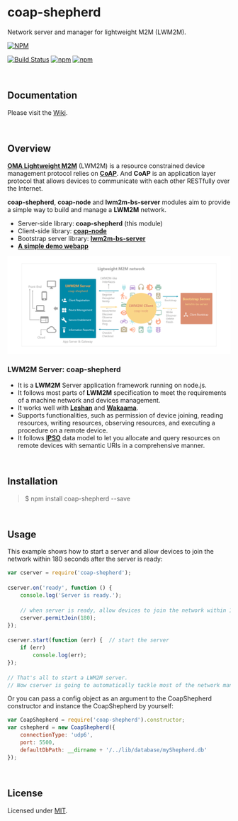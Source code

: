 # coap-shepherd
Network server and manager for lightweight M2M (LWM2M).

[![NPM](https://nodei.co/npm/coap-shepherd.png?downloads=true)](https://nodei.co/npm/coap-shepherd/)  

[![Build Status](https://travis-ci.org/PeterEB/coap-shepherd.svg?branch=develop)](https://travis-ci.org/PeterEB/coap-shepherd)
[![npm](https://img.shields.io/npm/v/coap-shepherd.svg?maxAge=2592000)](https://www.npmjs.com/package/coap-shepherd)
[![npm](https://img.shields.io/npm/l/coap-shepherd.svg?maxAge=2592000)](https://www.npmjs.com/package/coap-shepherd)

<br />

## Documentation  

Please visit the [Wiki](https://github.com/PeterEB/coap-shepherd/wiki).

<br />

## Overview

[**OMA Lightweight M2M**](http://technical.openmobilealliance.org/Technical/technical-information/release-program/current-releases/oma-lightweightm2m-v1-0) (LWM2M) is a resource constrained device management protocol relies on [**CoAP**](https://tools.ietf.org/html/rfc7252). And **CoAP** is an application layer protocol that allows devices to communicate with each other RESTfully over the Internet.  

**coap-shepherd**, **coap-node** and **lwm2m-bs-server** modules aim to provide a simple way to build and manage a **LWM2M** network.
* Server-side library: **coap-shepherd** (this module)
* Client-side library: [**coap-node**](https://github.com/PeterEB/coap-node)
* Bootstrap server library: [**lwm2m-bs-server**](https://github.com/PeterEB/lwm2m-bs-server)
* [**A simple demo webapp**](https://github.com/PeterEB/quick-demo)

![coap-shepherd net](https://raw.githubusercontent.com/PeterEB/documents/master/coap-shepherd/media/lwm2m_net.png) 

### LWM2M Server: coap-shepherd

* It is a **LWM2M** Server application framework running on node.js.  
* It follows most parts of **LWM2M** specification to meet the requirements of a machine network and devices management.  
* It works well with [**Leshan**](https://github.com/eclipse/leshan) and [**Wakaama**](https://github.com/eclipse/wakaama).
* Supports functionalities, such as permission of device joining, reading resources, writing resources, observing resources, and executing a procedure on a remote device.  
* It follows [**IPSO**](http://www.ipso-alliance.org/smart-object-guidelines/) data model to let you allocate and query resources on remote devices with semantic URIs in a comprehensive manner. 

<br />

## Installation

> $ npm install coap-shepherd --save

<br />

## Usage

This example shows how to start a server and allow devices to join the network within 180 seconds after the server is ready:

```js
var cserver = require('coap-shepherd');

cserver.on('ready', function () {
    console.log('Server is ready.');

    // when server is ready, allow devices to join the network within 180 secs
    cserver.permitJoin(180);  
});

cserver.start(function (err) {  // start the server
    if (err)
        console.log(err);
});

// That's all to start a LWM2M server.
// Now cserver is going to automatically tackle most of the network managing things.
```

Or you can pass a config object as an argument to the CoapShepherd constructor and instance the CoapShepherd by yourself:

```js
var CoapShepherd = require('coap-shepherd').constructor;
var cshepherd = new CoapShepherd({
    connectionType: 'udp6',
    port: 5500,
    defaultDbPath: __dirname + '/../lib/database/myShepherd.db'
});
```

<br />

## License

Licensed under [MIT](https://github.com/PeterEB/coap-shepherd/blob/master/LICENSE).
